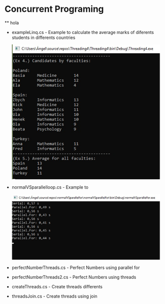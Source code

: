 # Concurrent Programing

** hola
* exampleLinq.cs - Example to calculate the average marks of diferents students in differents countries

  ![example linq](Linq/exampleLinq.jpg)

* normalVSparallelloop.cs - Example to

  ![example normal vs parallel loop](NormalVSParallelLoop/normalVSparallelloop.jpg)

* perfectNumberThreads.cs - Perfect Numbers using parallel for
* perfectNumberThreads2.cs - Perfect Numbers using threads
* createThreads.cs - Create threads differents
* threadsJoin.cs - Create threads using join
